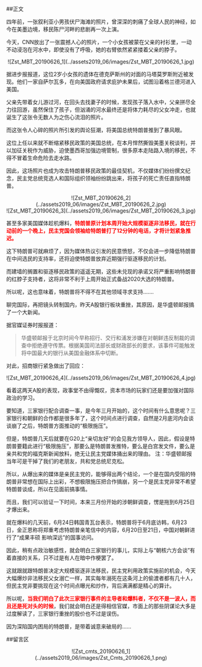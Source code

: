 ##正文

四年前，一张叙利亚小男孩伏尸海滩的照片，曾深深的刺痛了全球人民的神经，如今在美墨边境，移民陈尸河畔的悲剧再一次上演。

今天，CNN放出了一张震撼人心的照片，一个小女孩被蒙在父亲的衬衫里，一动不动浸泡在河水中，即使没有了呼吸，她的右臂依然紧紧搂着父亲的脖子。

 <div align="center">![Zst_MBT_20190626_1](../assets2019_06/images/Zst_MBT_20190626_1.jpg)</div>

据进步报报道，这位2岁小女孩的遗体在德克萨斯州的对面的马塔莫罗斯附近被发现。他们一家自萨尔瓦多，在向美国政府请求庇护未果后，试图沿着格兰德河进入美国。

父亲先带着女儿游过河，在回头去找妻子的时候，发现孩子落入水中，父亲拼尽全力往回游，虽然保住了孩子，但汹涌的河水最终还是将体力耗尽的父女冲走，也就诞生了这张令无数人为之伤心流泪的照片。

而这张令人心碎的照片所引发的舆论狂潮，将美国总统特朗普推到了暴风眼。

这位上任以来就不断缩紧移民政策的美国总统，在本月悍然撕毁美墨关税谈判，并以加征关税作为威胁，迫使墨西哥加强边境管制，很多原本走陆路入境的移民，不得不冒着生命危险去走水路。

因此，这场照片也成为攻击特朗普移民政策的最佳契机，不仅媒体们纷纷撰文纪念，民主党总统竞选人和国际组织领袖纷纷跳出来，将孩子的死亡责任直指特朗普。

 <div align="center">![Zst_MBT_20190626_2](../assets2019_06/images/Zst_MBT_20190626_2.jpg)</div>
 <div align="center">![Zst_MBT_20190626_3](../assets2019_06/images/Zst_MBT_20190626_3.jpg)</div>

甚至多家美国媒体趁机爆料，<font color="red">**特朗普原计划本周开始大规模驱逐非法移民，就在行动前的一个晚上，民主党国会领袖给特朗普打了12分钟的电话，才将计划紧急推迟。**</font>

这下特朗普可就麻烦了，因为媒体热议引发的民意愤怒，不仅会进一步降低特朗普在中间选民的支持率，还将迫使特朗普放弃近期强行驱逐移民的计划。

而建墙的搁置和驱逐移民政策的遥遥无期，这些未兑现的承诺又将严重影响特朗普的红脖子支持者，这将非常不利于上周开始正式备战2020大选的特朗普。

所以呢，这也意味着，特朗普将不得不在其他领域寻求支持.......


聊完国际，再把镜头转制国内，昨天A股银行板块重挫，其原因，是华盛顿邮报搞了一个大新闻。

据官媒证券时报报道：

>华盛顿邮报于北京时间今早称招行、交行和浦发涉嫌在对朝鲜违反制裁的调查中拒绝遵守传票。根据美国司法部长或财政部长的要求，该事件可能触发将中国最大的银行从美国金融体系中切断。

对此，招商银行紧急做出了回应：

 <div align="center">![Zst_MBT_20190626_4](../assets2019_06/images/Zst_MBT_20190626_4.jpg)</div>

看着这两天A股的表现，政事堂不由得慨叹，资本市场的玩家们还是要加强对国际政治的学习。

要知道，三家银行配合调查一事，是今年三月开始的，这个时间有什么意思呢？三家银行和朝鲜的合作都是很多年了，这个时间点进行调查，自然是2月底河内会谈谈崩了之后，特朗普方面推动的“极限施压”。

但是，特朗普几天后就要在G20上“亲切友好”的会见我方领导人，因此，假设是特朗普要籍此进行“极限施压”，那要么是特朗普发推特，要么是白宫发文件，要么是亲共和党的福克斯新闻放料，绝无让民主党媒体捅出来的理由。
注：华盛顿邮报当年可是干掉了我们的老朋友，共和党总统尼克松。

所以，从爆出来的媒体是亲民主党的，能够得出两个结论，一个是在国内受阻的特朗普非常想在国际上出彩，不想极限施压把合作搞崩，另一个是民主党非常不希望特朗普谈成，所以在见面前搞事情。

而且，我们可以验证一下时间，本来三月份开始的涉朝鲜调查，愣是拖到6月25日才爆出来。

就在爆料的几天前，6月24日韩国青瓦台表示，特朗普将于6月底访韩，6月23日，金正恩称将郑重考虑特朗普亲笔信中的内容，6月20日至21日，中国对朝鲜进行了“成果丰硕 影响深远”的国事访问。

因此，稍有点政治敏感性，就会明白三家银行的事儿，实际上与“朝核六方会谈”有着直接的关系，只不过是有人在暗中作梗罢了。

这就跟就跟特朗普决定大规模驱逐非法移民，民主党利用政策实施前的机会，今天大幅爆炒非法移民父女溺亡一样，其实每年溺死在这条河上的偷渡者都有几十人，但民主党非要挑现在这个时间点曝光和炒作，背后满满都是精心的算计。


所以呢，<font color="red">**当我们明白了此次三家银行事件的主导者和爆料者，不仅不是一波人，而且还是死对头的时候**</font>，我们就会明白还是得相信官媒，市面上的那些阴谋论大多是过度解读了，三家银行重挫的股价也不过是误伤。

因为深陷国内困局的特朗普，是带着诚意来破局的......

##留言区
 <div align="center">![Zst_cmts_20190626_1](../assets2019_06/images/Zst_Cmts_20190626_1.png)</div>